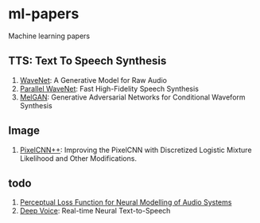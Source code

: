 # ml-papers
Machine learning papers

## TTS: Text To Speech Synthesis

1. [WaveNet](./tts/wavenet.md): A Generative Model for Raw Audio
2. [Parallel WaveNet](./tts/parallel_wavenet.md): Fast High-Fidelity Speech Synthesis
3. [MelGAN](./tts/melgan.md): Generative Adversarial Networks for Conditional Waveform Synthesis

## Image

1. [PixelCNN++](./image/pixelcnnpp.md): Improving the PixelCNN with Discretized Logistic Mixture Likelihood and Other Modifications.

## todo

1. [Perceptual Loss Function for Neural Modelling of Audio Systems](./tts/perceptual_loss_function_for_neural_modelling_of_audio_systems.md)
2. [Deep Voice](./tts/deepvoice.md): Real-time Neural Text-to-Speech

